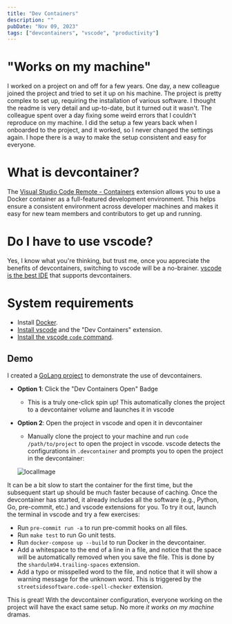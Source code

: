 ```yaml
---
title: "Dev Containers"
description: ""
pubDate: "Nov 09, 2023"
tags: ["devcontainers", "vscode", "productivity"]
---
```


# "Works on my machine"

I worked on a project on and off for a few years. One day, a new colleague joined the project and tried to set it up on his machine. The project is pretty complex to set up, requiring the installation of various software. I thought the readme is very detail and up-to-date, but it turned out it wasn't. The colleague spent over a day fixing some weird errors that I couldn't reproduce on my machine. I did the setup a few years back when I onboarded to the project, and it worked, so I never changed the settings again. I hope there is a way to make the setup consistent and easy for everyone.

# What is devcontainer?

The [Visual Studio Code Remote - Containers](https://marketplace.visualstudio.com/items?itemName=ms-vscode-remote.remote-containers) extension allows you to use a Docker container as a full-featured development environment. This helps ensure a consistent environment across developer machines and makes it easy for new team members and contributors to get up and running.

# Do I have to use vscode?

Yes, I know what you're thinking, but trust me, once you appreciate the benefits of devcontainers, switching to vscode will be a no-brainer. [vscode is the best IDE](https://containers.dev/supporting#editors) that supports devcontainers. 

# System requirements

* Install [Docker](https://www.docker.com/get-started).
* [Install vscode](https://code.visualstudio.com/) and the "Dev Containers" extension.
* [Install the vscode `code` command](https://code.visualstudio.com/docs/setup/mac#_launching-from-the-command-line).

## Demo

I created a [GoLang project](https://github.com/wujiayi101/devcontainer_demo_golang) to demonstrate the use of devcontainers.

- **Option 1**: Click the "Dev Containers Open" Badge

    -  This is a truly one-click spin up! This automatically clones the project to a devcontainer volume and launches it in vscode

- **Option 2**: Open the project in vscode and open it in devcontainer

    - Manually clone the project to your machine and run `code /path/to/project` to open the project in vscode. vscode detects the configurations in `.devcontainer` and prompts you to open the project in the devcontainer:

    ![localImage](https://code.visualstudio.com/assets/docs/devcontainers/create-dev-container/dev-container-reopen-prompt.png)

It can be a bit slow to start the container for the first time, but the subsequent start up should be much faster because of caching. Once the devcontainer has started, it already includes all the software (e.g., Python, Go, pre-commit, etc.) and vscode extensions for you. To try it out, launch the terminal in vscode and try a few exercises:

* Run `pre-commit run -a` to run pre-commit hooks on all files.
* Run `make test` to run Go unit tests.
* Run `docker-compose up --build` to run Docker in the devcontainer.
* Add a whitespace to the end of a line in a file, and notice that the space will be automatically removed when you save the file. This is done by the `shardulm94.trailing-spaces` extension.
* Add a typo or misspelled word to the file, and notice that it will show a warning message for the unknown word. This is triggered by the `streetsidesoftware.code-spell-checker` extension.

This is great! With the devcontainer configuration, everyone working on the project will have the exact same setup. No more _it works on my machine_ dramas. 
